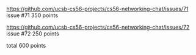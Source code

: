 https://github.com/ucsb-cs56-projects/cs56-networking-chat/issues/71
issue #71 350 points

https://github.com/ucsb-cs56-projects/cs56-networking-chat/issues/72
issue #72 250 points

total 600 points
